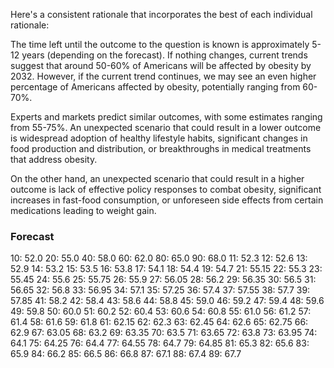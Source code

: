 Here's a consistent rationale that incorporates the best of each individual rationale:

The time left until the outcome to the question is known is approximately 5-12 years (depending on the forecast). If nothing changes, current trends suggest that around 50-60% of Americans will be affected by obesity by 2032. However, if the current trend continues, we may see an even higher percentage of Americans affected by obesity, potentially ranging from 60-70%.

Experts and markets predict similar outcomes, with some estimates ranging from 55-75%. An unexpected scenario that could result in a lower outcome is widespread adoption of healthy lifestyle habits, significant changes in food production and distribution, or breakthroughs in medical treatments that address obesity.

On the other hand, an unexpected scenario that could result in a higher outcome is lack of effective policy responses to combat obesity, significant increases in fast-food consumption, or unforeseen side effects from certain medications leading to weight gain.

### Forecast

10: 52.0
20: 55.0
40: 58.0
60: 62.0
80: 65.0
90: 68.0
11: 52.3
12: 52.6
13: 52.9
14: 53.2
15: 53.5
16: 53.8
17: 54.1
18: 54.4
19: 54.7
21: 55.15
22: 55.3
23: 55.45
24: 55.6
25: 55.75
26: 55.9
27: 56.05
28: 56.2
29: 56.35
30: 56.5
31: 56.65
32: 56.8
33: 56.95
34: 57.1
35: 57.25
36: 57.4
37: 57.55
38: 57.7
39: 57.85
41: 58.2
42: 58.4
43: 58.6
44: 58.8
45: 59.0
46: 59.2
47: 59.4
48: 59.6
49: 59.8
50: 60.0
51: 60.2
52: 60.4
53: 60.6
54: 60.8
55: 61.0
56: 61.2
57: 61.4
58: 61.6
59: 61.8
61: 62.15
62: 62.3
63: 62.45
64: 62.6
65: 62.75
66: 62.9
67: 63.05
68: 63.2
69: 63.35
70: 63.5
71: 63.65
72: 63.8
73: 63.95
74: 64.1
75: 64.25
76: 64.4
77: 64.55
78: 64.7
79: 64.85
81: 65.3
82: 65.6
83: 65.9
84: 66.2
85: 66.5
86: 66.8
87: 67.1
88: 67.4
89: 67.7